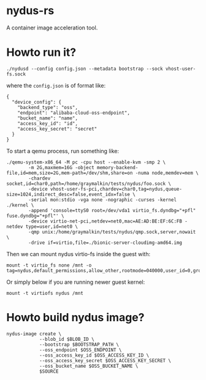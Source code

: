 # nydus-rs
A container image acceleration tool.

# Howto run it?

```
./nydusd --config config.json --metadata bootstrap --sock vhost-user-fs.sock
```

where the `config.json` is of format like:
```
{
  "device_config": {
    "backend_type": "oss",
    "endpoint": "alibaba-cloud-oss-endpoint",
    "bucket_name": "name",
    "access_key_id": "id",
    "access_key_secret": "secret"
  }
}
```

To start a qemu process, run something like:
```
./qemu-system-x86_64 -M pc -cpu host --enable-kvm -smp 2 \
        -m 2G,maxmem=16G -object memory-backend-file,id=mem,size=2G,mem-path=/dev/shm,share=on -numa node,memdev=mem \
        -chardev socket,id=char0,path=/home/graymalkin/tests/nydus/foo.sock \
        -device vhost-user-fs-pci,chardev=char0,tag=nydus,queue-size=1024,indirect_desc=false,event_idx=false \
        -serial mon:stdio -vga none -nographic -curses -kernel ./kernel \
        -append 'console=ttyS0 root=/dev/vda1 virtio_fs.dyndbg="+pfl" fuse.dyndbg="+pfl"' \
        -device virtio-net-pci,netdev=net0,mac=AE:AD:BE:EF:6C:FB -netdev type=user,id=net0 \
        -qmp unix:/home/graymalkin/tests/nydus/qmp.sock,server,nowait \
        -drive if=virtio,file=./bionic-server-cloudimg-amd64.img
```

Then we can mount nydus virtio-fs inside the guest with:
```
mount -t virtio_fs none /mnt -o tag=nydus,default_permissions,allow_other,rootmode=040000,user_id=0,group_id=0,nodev
```
Or simply below if you are running newer guest kernel:
```
mount -t virtiofs nydus /mnt
```

# Howto build nydus image?

```
nydus-image create \
            --blob_id $BLOB_ID \
            --bootstrap $BOOTSTRAP_PATH \
            --oss_endpoint $OSS_ENDPOINT \
            --oss_access_key_id $OSS_ACCESS_KEY_ID \
            --oss_access_key_secret $OSS_ACCESS_KEY_SECRET \
            --oss_bucket_name $OSS_BUCKET_NAME \
            $SOURCE
```
